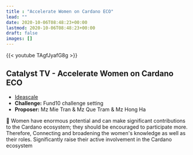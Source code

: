 ```yaml
---
title : "Accelerate Women on Cardano ECO"
lead: ""
date: 2020-10-06T08:48:23+00:00
lastmod: 2020-10-06T08:48:23+00:00
draft: false
images: []
---
```


{{<  youtube TAgfJyafG8g >}}

## Catalyst TV - Accelerate Women on Cardano ECO

- [Ideascale](https://cardano.ideascale.com/c/idea/416448)
- **Challenge:** Fund10 challenge setting
- **Proposer:** Mz Mie Tran & Mz Que Tram & Mz Hong Ha


🌟 Women have enormous potential and can make significant contributions to the Cardano ecosystem; they should be encouraged to participate more. Therefore, Connecting and broadening the women's knowledge as well as their roles. Significantly raise their active involvement in the Cardano ecosystem



